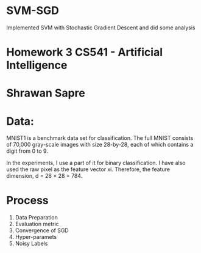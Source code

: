 # SVM-SGD
Implemented SVM with Stochastic Gradient Descent and did some analysis


# Homework 3 CS541 - Artificial Intelligence
# Shrawan Sapre

# Data:
MNIST1 is a benchmark data set for classification. The full MNIST consists of 70,000 gray-scale images with size 28-by-28, each of which contains a digit from 0 to 9.

In the experiments, I use a part of it for binary classification. I have also used the raw pixel as the feature vector xi. Therefore, the feature dimension, d = 28 × 28 = 784.


# Process
1. Data Preparation
2. Evaluation metric
3. Convergence of SGD
4. Hyper-paramets
5. Noisy Labels
